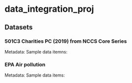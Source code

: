 # data_integration_proj

## Datasets
### 501C3 Charities PC (2019) from NCCS Core Series
Metadata: 
Sample data itemns:
### EPA Air pollution
Metadata:
Sample data items:

